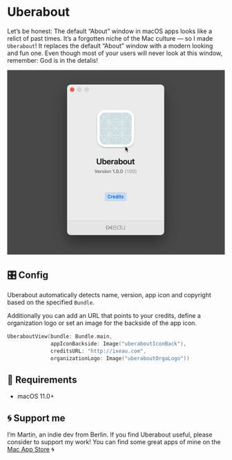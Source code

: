 # Uberabout

Let’s be honest: The default “About” window in macOS apps looks like a relict of past times. It’s a forgotten niche of the Mac culture — so I made `Uberabout`! It replaces the default “About” window with a modern looking and fun one. Even though most of your users will never look at this window, remember: God is in the detalis!

![](preview.gif)

## 🎛 Config

Uberabout automatically detects name, version, app icon and copyright based on the specified `Bundle`.

Additionally you can add an URL that points to your credits, define a organization logo or set an image for the backside of the app icon.

```swift
UberaboutView(bundle: Bundle.main,
              appIconBackside: Image("uberaboutIconBack"),
              creditsURL: "http://ixeau.com",
              organizationLogo: Image("uberaboutOrgaLogo"))
```

## 📼 Requirements
- macOS 11.0+

## 🌀 Support me
I’m Martin, an indie dev from Berlin. If you find Uberabout useful, please consider to support my work! You can find some great apps of mine on the [Mac App Store](https://apps.apple.com/developer/id955848754) 🌀
